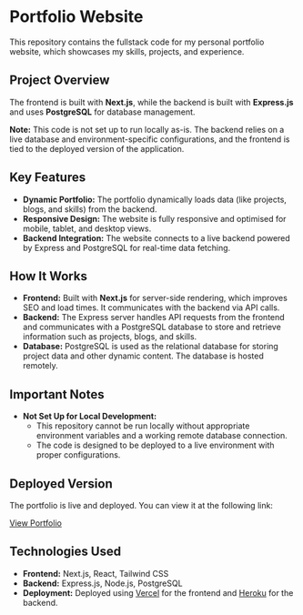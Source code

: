 # **Portfolio Website**

This repository contains the fullstack code for my personal portfolio website, which showcases my skills, projects, and experience.

## **Project Overview**

The frontend is built with **Next.js**, while the backend is built with **Express.js** and uses **PostgreSQL** for database management.

**Note:** This code is not set up to run locally as-is. The backend relies on a live database and environment-specific configurations, and the frontend is tied to the deployed version of the application.

## **Key Features**

- **Dynamic Portfolio:** The portfolio dynamically loads data (like projects, blogs, and skills) from the backend.
- **Responsive Design:** The website is fully responsive and optimised for mobile, tablet, and desktop views.
- **Backend Integration:** The website connects to a live backend powered by Express and PostgreSQL for real-time data fetching.

## **How It Works**

- **Frontend:** Built with **Next.js** for server-side rendering, which improves SEO and load times. It communicates with the backend via API calls.
- **Backend:** The Express server handles API requests from the frontend and communicates with a PostgreSQL database to store and retrieve information such as projects, blogs, and skills.
- **Database:** PostgreSQL is used as the relational database for storing project data and other dynamic content. The database is hosted remotely.

## **Important Notes**

- **Not Set Up for Local Development:**
  - This repository cannot be run locally without appropriate environment variables and a working remote database connection.
  - The code is designed to be deployed to a live environment with proper configurations.

## **Deployed Version**

The portfolio is live and deployed. You can view it at the following link:

[View Portfolio](https://jamesmdavies.dev)

## **Technologies Used**

- **Frontend:** Next.js, React, Tailwind CSS
- **Backend:** Express.js, Node.js, PostgreSQL
- **Deployment:** Deployed using [Vercel](https://vercel.com) for the frontend and [Heroku](https://heroku.com) for the backend.
